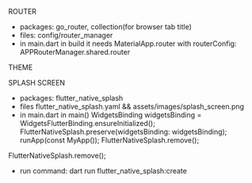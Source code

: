 ROUTER
- packages: go_router, collection(for browser tab title)
- files: config/router_manager
- in main.dart in build it needs MaterialApp.router with routerConfig: APPRouterManager.shared.router

THEME

SPLASH SCREEN
- packages: flutter_native_splash
- files flutter_native_splash.yaml && assets/images/splash_screen.png
- in main.dart in main() 
  WidgetsBinding widgetsBinding = WidgetsFlutterBinding.ensureInitialized();
  FlutterNativeSplash.preserve(widgetsBinding: widgetsBinding);
  runApp(const MyApp());
  FlutterNativeSplash.remove();

FlutterNativeSplash.remove();
- run command: dart run flutter_native_splash:create
